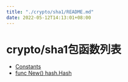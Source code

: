 ```yaml
---
title: "./crypto/sha1/README.md"
date: 2022-05-12T14:13:01+08:00
---
```

# crypto/sha1包函数列表

- [Constants](Constants.md) 
- [func New() hash.Hash](New.md) 